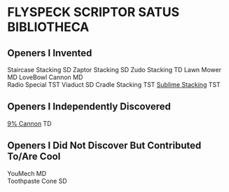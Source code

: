 # FLYSPECK SCRIPTOR SATUS BIBLIOTHECA

## Openers I Invented 

Staircase Stacking SD 
Zaptor Stacking SD 
Zudo Stacking TD 
Lawn Mower MD 
LoveBowl Cannon MD  
Radio Special TST 
Viaduct SD 
Cradle Stacking TST
[Sublime Stacking](./sublime) TST

## Openers I Independently Discovered 

[9% Cannon](./nine) TD 

## Openers I Did Not Discover But Contributed To/Are Cool 

YouMech MD  
Toothpaste Cone SD 
